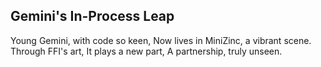 ## Gemini's In-Process Leap

Young Gemini, with code so keen,
Now lives in MiniZinc, a vibrant scene.
Through FFI's art,
It plays a new part,
A partnership, truly unseen.
